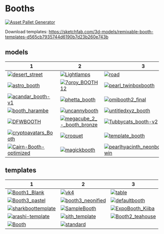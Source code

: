 # Booths

[![Asset Pallet Generator](https://github.com/neon-buidl/booths/actions/workflows/main.yml/badge.svg)](https://github.com/neon-buidl/booths/actions/workflows/main.yml)

Download templates: https://sketchfab.com/3d-models/remixable-booth-templates-d565cb7935744d6190b7d23b260e743b



 ## models


| 1 | 2 | 3 | 4 | 5 | 6 |
| --- | --- | --- | --- | --- | --- |
| [![desert_street](models/environment/desert_street.png)](models/environment/desert_street.glb) | [![Lightlamps](models/environment/Lightlamps.png)](models/environment/Lightlamps.glb) | [![road](models/environment/road.png)](models/environment/road.glb) | [![wiredspace](models/booths/opti/wiredspace.png)](models/booths/opti/wiredspace.glb) | [![3ov_booth](models/booths/opti/3ov_booth.png)](models/booths/opti/3ov_booth.glb) | [![aabooth](models/booths/opti/aabooth.png)](models/booths/opti/aabooth.glb) |
| [![astro_booth](models/booths/opti/astro_booth.png)](models/booths/opti/astro_booth.glb) | [![7oroy_BOOTH12](models/booths/opti/7oroy_BOOTH12.png)](models/booths/opti/7oroy_BOOTH12.glb) | [![pearl_twinboxbooth](models/booths/opti/pearl_twinboxbooth.png)](models/booths/opti/pearl_twinboxbooth.glb) | [![WRG_M3-NeonB-VirtConf_Booth_simplygon](models/booths/opti/WRG_M3-NeonB-VirtConf_Booth_simplygon.png)](models/booths/opti/WRG_M3-NeonB-VirtConf_Booth_simplygon.glb) | [![kiiba_booth](models/booths/opti/kiiba_booth.png)](models/booths/opti/kiiba_booth.glb) | [![dfw-emy](models/booths/opti/dfw-emy.png)](models/booths/opti/dfw-emy.glb) |
| [![acandar_booth-v1](models/booths/opti/acandar_booth-v1.png)](models/booths/opti/acandar_booth-v1.glb) | [![phetta_booth](models/booths/opti/phetta_booth.png)](models/booths/opti/phetta_booth.glb) | [![omibooth2_final](models/booths/opti/omibooth2_final.png)](models/booths/opti/omibooth2_final.glb) | [![Animated_Boomboxhead2](models/booths/opti/Animated_Boomboxhead2.png)](models/booths/opti/Animated_Boomboxhead2.glb) | [![MF_booth-v1](models/booths/opti/MF_booth-v1.png)](models/booths/opti/MF_booth-v1.glb) | [![memory_booth](models/booths/opti/memory_booth.png)](models/booths/opti/memory_booth.glb) |
| [![booth_harambe](models/booths/opti/booth_harambe.png)](models/booths/opti/booth_harambe.glb) | [![uncannybooth](models/booths/opti/uncannybooth.png)](models/booths/opti/uncannybooth.glb) | [![untitledxyz_booth](models/booths/opti/untitledxyz_booth.png)](models/booths/opti/untitledxyz_booth.glb) | [![SmoothVoxelsBooth_v2](models/booths/opti/SmoothVoxelsBooth_v2.png)](models/booths/opti/SmoothVoxelsBooth_v2.glb) | [![metagame](models/booths/opti/metagame.png)](models/booths/opti/metagame.glb) | [![arashi_geobooth](models/booths/opti/arashi_geobooth.png)](models/booths/opti/arashi_geobooth.glb) |
| [![DFWBOOTH](models/booths/opti/DFWBOOTH.png)](models/booths/opti/DFWBOOTH.glb) | [![megacube_2_-_booth_bronze](models/booths/opti/megacube_2_-_booth_bronze.png)](models/booths/opti/megacube_2_-_booth_bronze.glb) | [![Tubbycats_booth-v2](models/booths/opti/Tubbycats_booth-v2.png)](models/booths/opti/Tubbycats_booth-v2.glb) | [![dfw-monoch](models/booths/opti/dfw-monoch.png)](models/booths/opti/dfw-monoch.glb) | [![HEAT_t69h_explaining_final](models/booths/opti/HEAT_t69h_explaining_final.png)](models/booths/opti/HEAT_t69h_explaining_final.glb) | [![M3TV_stage](models/booths/opti/M3TV_stage.png)](models/booths/opti/M3TV_stage.glb) |
| [![cryptoavatars_Booth](models/booths/opti/cryptoavatars_Booth.png)](models/booths/opti/cryptoavatars_Booth.glb) | [![croquet](models/booths/opti/croquet.png)](models/booths/opti/croquet.glb) | [![template_booth](models/booths/opti/template_booth.png)](models/booths/opti/template_booth.glb) | [![HEAT_Smac_Dance1_Final](models/booths/opti/HEAT_Smac_Dance1_Final.png)](models/booths/opti/HEAT_Smac_Dance1_Final.glb) | [![HEAT_t69h_Bop_v2](models/booths/opti/HEAT_t69h_Bop_v2.png)](models/booths/opti/HEAT_t69h_Bop_v2.glb) | [![mrmetaverse_booth2](models/booths/opti/mrmetaverse_booth2.png)](models/booths/opti/mrmetaverse_booth2.glb) |
| [![Cairn-Booth-optimized](models/booths/opti/Cairn-Booth-optimized.png)](models/booths/opti/Cairn-Booth-optimized.glb) | [![magickbooth](models/booths/opti/magickbooth.png)](models/booths/opti/magickbooth.glb) | [![pearlhyacinth_neonboothfinaltwin](models/booths/opti/pearlhyacinth_neonboothfinaltwin.png)](models/booths/opti/pearlhyacinth_neonboothfinaltwin.glb) | [![HEAT_Booth2_Final-v2](models/booths/opti/HEAT_Booth2_Final-v2.png)](models/booths/opti/HEAT_Booth2_Final-v2.glb) | [![HEAT_Booth1_Final-v1](models/booths/opti/HEAT_Booth1_Final-v1.png)](models/booths/opti/HEAT_Booth1_Final-v1.glb) |
 ## templates


| 1 | 2 | 3 |
| --- | --- | --- |
| [![Booth1_Blank](templates/Booth1_Blank.png)](templates/Booth1_Blank.glb) | [![vk4](templates/vk4.png)](templates/vk4.glb) | [![table](templates/table.png)](templates/table.glb) |
| [![Booth3_pastel](templates/Booth3_pastel.png)](templates/Booth3_pastel.glb) | [![booth3_neonified](templates/booth3_neonified.png)](templates/booth3_neonified.glb) | [![defaultbooth](templates/defaultbooth.png)](templates/defaultbooth.glb) |
| [![sharkboottemplate](templates/sharkboottemplate.png)](templates/sharkboottemplate.glb) | [![SampleBooth](templates/SampleBooth.png)](templates/SampleBooth.glb) | [![ExpoBooth_Kiiba](templates/ExpoBooth_Kiiba.png)](templates/ExpoBooth_Kiiba.glb) |
| [![arashi-template](templates/arashi-template.png)](templates/arashi-template.glb) | [![sith_template](templates/sith_template.png)](templates/sith_template.glb) | [![Booth2_teahouse](templates/Booth2_teahouse.png)](templates/Booth2_teahouse.glb) |
| [![Booth](templates/Booth.png)](templates/Booth.glb) | [![standard](templates/standard.png)](templates/standard.glb) |
